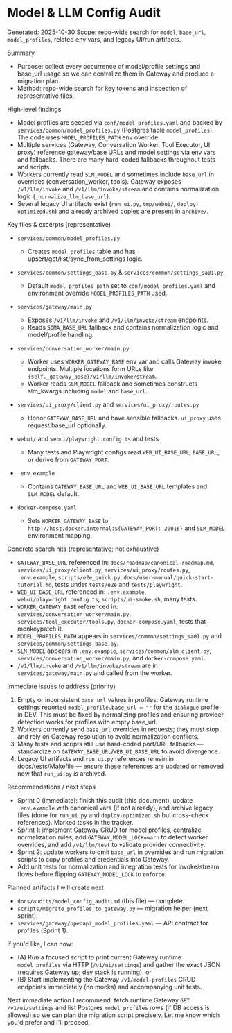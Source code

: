 # Model & LLM Config Audit

Generated: 2025-10-30
Scope: repo-wide search for `model`, `base_url`, `model_profiles`, related env vars, and legacy UI/run artifacts.

Summary
- Purpose: collect every occurrence of model/profile settings and base_url usage so we can centralize them in Gateway and produce a migration plan.
- Method: repo-wide search for key tokens and inspection of representative files.

High-level findings
- Model profiles are seeded via `conf/model_profiles.yaml` and backed by `services/common/model_profiles.py` (Postgres table `model_profiles`). The code uses `MODEL_PROFILES_PATH` env override.
- Multiple services (Gateway, Conversation Worker, Tool Executor, UI proxy) reference gateway/base URLs and model settings via env vars and fallbacks. There are many hard-coded fallbacks throughout tests and scripts.
- Workers currently read `SLM_MODEL` and sometimes include `base_url` in overrides (conversation_worker, tools). Gateway exposes `/v1/llm/invoke` and `/v1/llm/invoke/stream` and contains normalization logic (`_normalize_llm_base_url`).
- Several legacy UI artifacts exist (`run_ui.py`, `tmp/webui/`, `deploy-optimized.sh`) and already archived copies are present in `archive/`.

Key files & excerpts (representative)
- `services/common/model_profiles.py`
  - Creates `model_profiles` table and has upsert/get/list/sync_from_settings logic.

- `services/common/settings_base.py` & `services/common/settings_sa01.py`
  - Default `model_profiles_path` set to `conf/model_profiles.yaml` and environment override `MODEL_PROFILES_PATH` used.

- `services/gateway/main.py`
  - Exposes `/v1/llm/invoke` and `/v1/llm/invoke/stream` endpoints.
  - Reads `SOMA_BASE_URL` fallback and contains normalization logic and model/profile handling.

- `services/conversation_worker/main.py`
  - Worker uses `WORKER_GATEWAY_BASE` env var and calls Gateway invoke endpoints. Multiple locations form URLs like `{self._gateway_base}/v1/llm/invoke/stream`.
  - Worker reads `SLM_MODEL` fallback and sometimes constructs slm_kwargs including `model` and `base_url`.

- `services/ui_proxy/client.py` and `services/ui_proxy/routes.py`
  - Honor `GATEWAY_BASE_URL` and have sensible fallbacks. `ui_proxy` uses request.base_url optionally.

- `webui/` and `webui/playwright.config.ts` and tests
  - Many tests and Playwright configs read `WEB_UI_BASE_URL`, `BASE_URL`, or derive from `GATEWAY_PORT`.

- `.env.example`
  - Contains `GATEWAY_BASE_URL` and `WEB_UI_BASE_URL` templates and `SLM_MODEL` default.

- `docker-compose.yaml`
  - Sets `WORKER_GATEWAY_BASE` to `http://host.docker.internal:${GATEWAY_PORT:-20016}` and `SLM_MODEL` environment mapping.

Concrete search hits (representative; not exhaustive)
- `GATEWAY_BASE_URL` referenced in: `docs/roadmap/canonical-roadmap.md`, `services/ui_proxy/client.py`, `services/ui_proxy/routes.py`, `.env.example`, `scripts/e2e_quick.py`, `docs/user-manual/quick-start-tutorial.md`, tests under `tests/e2e` and `tests/playwright`.
- `WEB_UI_BASE_URL` referenced in: `.env.example`, `webui/playwright.config.ts`, `scripts/ui-smoke.sh`, many tests.
- `WORKER_GATEWAY_BASE` referenced in: `services/conversation_worker/main.py`, `services/tool_executor/tools.py`, `docker-compose.yaml`, tests that monkeypatch it.
- `MODEL_PROFILES_PATH` appears in `services/common/settings_sa01.py` and `services/common/settings_base.py`.
- `SLM_MODEL` appears in `.env.example`, `services/common/slm_client.py`, `services/conversation_worker/main.py`, and `docker-compose.yaml`.
- `/v1/llm/invoke` and `/v1/llm/invoke/stream` are in `services/gateway/main.py` and called from the worker.

Immediate issues to address (priority)
1. Empty or inconsistent `base_url` values in profiles: Gateway runtime settings reported `model_profile.base_url = ""` for the `dialogue` profile in DEV. This must be fixed by normalizing profiles and ensuring provider detection works for profiles with empty base_url.
2. Workers currently send `base_url` overrides in requests; they must stop and rely on Gateway resolution to avoid normalization conflicts.
3. Many tests and scripts still use hard-coded port/URL fallbacks — standardize on `GATEWAY_BASE_URL`/`WEB_UI_BASE_URL` to avoid divergence.
4. Legacy UI artifacts and `run_ui.py` references remain in docs/tests/Makefile — ensure these references are updated or removed now that `run_ui.py` is archived.

Recommendations / next steps
- Sprint 0 (immediate): finish this audit (this document), update `.env.example` with canonical vars (if not already), and archive legacy files (done for `run_ui.py` and `deploy-optimized.sh` but cross-check references). Marked tasks in the tracker.
- Sprint 1: implement Gateway CRUD for model profiles, centralize normalization rules, add `GATEWAY_MODEL_LOCK=warn` to detect worker overrides, and add `/v1/llm/test` to validate provider connectivity.
- Sprint 2: update workers to omit `base_url` in overrides and run migration scripts to copy profiles and credentials into Gateway.
- Add unit tests for normalization and integration tests for invoke/stream flows before flipping `GATEWAY_MODEL_LOCK` to `enforce`.

Planned artifacts I will create next
- `docs/audits/model_config_audit.md` (this file) — complete.
- `scripts/migrate_profiles_to_gateway.py` — migration helper (next sprint).
- `services/gateway/openapi_model_profiles.yaml` — API contract for profiles (Sprint 1).

If you'd like, I can now:
- (A) Run a focused script to print current Gateway runtime `model_profiles` via HTTP (`/v1/ui/settings`) and gather the exact JSON (requires Gateway up; dev stack is running), or
- (B) Start implementing the Gateway `/v1/model-profiles` CRUD endpoints immediately (no mocks) and accompanying unit tests.

Next immediate action I recommend: fetch runtime Gateway `GET /v1/ui/settings` and list Postgres `model_profiles` rows (if DB access is allowed) so we can plan the migration script precisely. Let me know which you'd prefer and I'll proceed.
